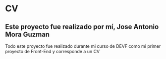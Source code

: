 # CV
## Este proyecto fue realizado por mí, Jose Antonio Mora Guzman 
Todo este proyecto fue realizado durante mi curso de DEVF como mi primer proyecto de Front-End y corresponde a un CV 
